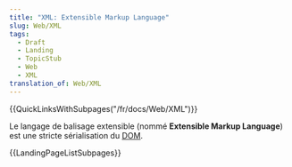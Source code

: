 ```yaml
---
title: "XML: Extensible Markup Language"
slug: Web/XML
tags:
  - Draft
  - Landing
  - TopicStub
  - Web
  - XML
translation_of: Web/XML
---
```


{{QuickLinksWithSubpages("/fr/docs/Web/XML")}}

Le langage de balisage extensible (nommé **Extensible Markup Language**) est une stricte sérialisation du [DOM](/fr/docs/Web/API/Document_Object_Model).

{{LandingPageListSubpages}}
